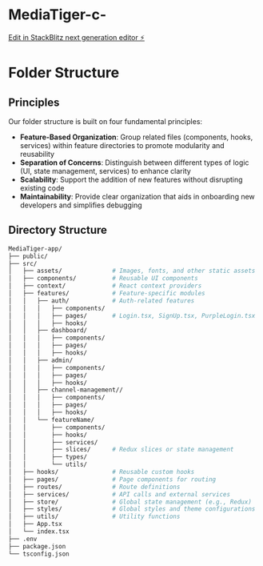 # MediaTiger-c-

[Edit in StackBlitz next generation editor ⚡️](https://stackblitz.com/~/github.com/iamtherealdiel/MediaTiger-c-)

# Folder Structure

## Principles

Our folder structure is built on four fundamental principles:

- **Feature-Based Organization**: Group related files (components, hooks, services) within feature directories to promote modularity and reusability
- **Separation of Concerns**: Distinguish between different types of logic (UI, state management, services) to enhance clarity
- **Scalability**: Support the addition of new features without disrupting existing code
- **Maintainability**: Provide clear organization that aids in onboarding new developers and simplifies debugging

## Directory Structure

```bash
MediaTiger-app/
├── public/
├── src/
│   ├── assets/              # Images, fonts, and other static assets
│   ├── components/          # Reusable UI components
│   ├── context/             # React context providers
│   ├── features/            # Feature-specific modules
│   │   ├── auth/            # Auth-related features
│   │   │   ├── components/
│   │   │   ├── pages/       # Login.tsx, SignUp.tsx, PurpleLogin.tsx
│   │   │   ├── hooks/
│   │   ├── dashboard/
│   │   │   ├── components/
│   │   │   ├── pages/
│   │   │   ├── hooks/
│   │   ├── admin/
│   │   │   ├── components/
│   │   │   ├── pages/
│   │   │   ├── hooks/
│   │   ├── channel-management//
│   │   │   ├── components/
│   │   │   ├── pages/
│   │   │   ├── hooks/
│   │   └── featureName/
│   │       ├── components/
│   │       ├── hooks/
│   │       ├── services/
│   │       ├── slices/      # Redux slices or state management
│   │       ├── types/
│   │       └── utils/
│   ├── hooks/               # Reusable custom hooks
│   ├── pages/               # Page components for routing
│   ├── routes/              # Route definitions
│   ├── services/            # API calls and external services
│   ├── store/               # Global state management (e.g., Redux)
│   ├── styles/              # Global styles and theme configurations
│   ├── utils/               # Utility functions
│   ├── App.tsx
│   └── index.tsx
├── .env
├── package.json
└── tsconfig.json
```
